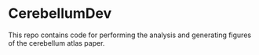 # CerebellumDev

This repo contains code for performing the analysis and generating figures of the cerebellum atlas paper.

